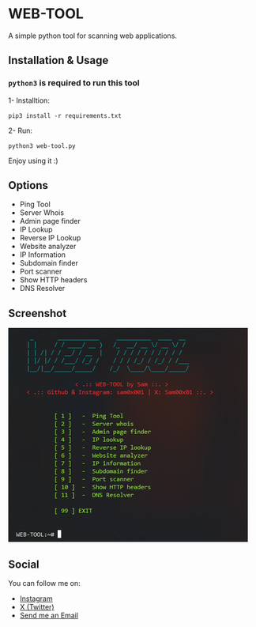 # WEB-TOOL
A simple python tool for scanning web applications.

## Installation & Usage
### `python3` is required to run this tool
1- Installtion:
```
pip3 install -r requirements.txt
```
2- Run:
```
python3 web-tool.py
```
Enjoy using it :)

## Options
- Ping Tool
- Server Whois
- Admin page finder
- IP Lookup
- Reverse IP Lookup
- Website analyzer
- IP Information
- Subdomain finder
- Port scanner
- Show HTTP headers
- DNS Resolver

## Screenshot
<img src="screenshot.png" alt="WEB-TOOL pic" />

## Social
You can follow me on:
- <a href="https://instagram.com/sam0x001" target="_blank"> Instagram </a>
- <a href="https://x.com/sam00x01" target="_blank"> X (Twitter) </a>
- <a href="mailto:saminium@duck.com" target="_blank"> Send me an Email </a>
